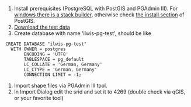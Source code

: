 
1. Install prerequisites (PostgreSQL with PostGIS and PGAdmin III). For [windows there is a stack builder](http://postgis.net/windows_downloads), otherwise check [the install section](http://postgis.net/install) of PostGIS.
1. [Download the test data ](https://drive.google.com/?pli=1&authuser=0&urp=https://docs.google.com/?pli%3D1%26authuser%3D0#folders/0B8n9lfkrXoqScnVFRmF5blFSSVU)
1. Create database with name 'ilwis-pg-test', should be like 
```
CREATE DATABASE "ilwis-pg-test"
  WITH OWNER = postgres
	   ENCODING = 'UTF8'
	   TABLESPACE = pg_default
	   LC_COLLATE = 'German, Germany'
	   LC_CTYPE = 'German, Germany'
	   CONNECTION LIMIT = -1;
```
1. Import shape files via PGAdmin III tool.
1. In Import Dialog edit the srid and set it to 4269 (double check via qGIS, or your favorite tool)
